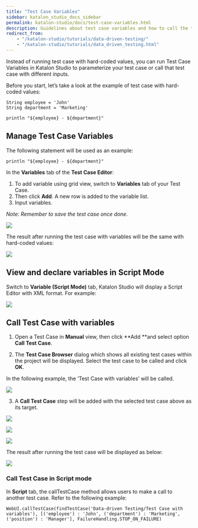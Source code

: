 ```yaml
---
title: "Test Case Variables"
sidebar: katalon_studio_docs_sidebar
permalink: katalon-studio/docs/test-case-variables.html
description: Guidelines about test case variables and how to call the test case with variables
redirect_from:
    - "/katalon-studio/tutorials/data-driven-testing/"
    - "/katalon-studio/tutorials/data_driven_testing.html"
---
```

Instead of running test case with hard-coded values, you can run Test Case Variables in Katalon Studio to parameterize your test case or call that test case with different inputs.

Before you start, let’s take a look at the example of test case with hard-coded values:


```
String employee = 'John'
String department = 'Marketing'

println "${employee} - ${department}"
```



## **Manage Test Case Variables**

The following statement will be used as an example:


```
println "${employee} - ${department}"
```


In the **Variables** tab of the **Test Case Editor**:



1. To add variable using grid view, switch to **Variables** tab of your Test Case.
2. Then click **Add**. A new row is added to the variable list.
3. Input variables.

_Note: Remember to save the test case once done._


![](../../images/katalon-studio/docs/test-case-variables/1-test-case-variables.png)


The result after running the test case with variables will be the same with hard-coded values:


![](../../images/katalon-studio/docs/test-case-variables/2-result.png)



## **View and declare variables in Script Mode**

Switch to **Variable (Script Mode)** tab, Katalon Studio will display a Script Editor with XML format. For example:


![](../../images/katalon-studio/docs/test-case-variables/3-variables-script-mode.png)



## **Call Test Case with variables**

1. Open a Test Case in **Manual** view, then click **Add **and select option **Call Test Case**.

2. The **Test Case Browser** dialog which shows all existing test cases within the project will be displayed. Select the test case to be called and click **OK**.

In the following example, the ‘Test Case with variables’ will be called.


![](../../images/katalon-studio/docs/test-case-variables/4-test-case-browser.png)


3. A **Call Test Case** step will be added with the selected test case above as its target.



![](../../images/katalon-studio/docs/test-case-variables/5-call-test-case.png)



![](../../images/katalon-studio/docs/test-case-variables/6-input.png)



![](../../images/katalon-studio/docs/test-case-variables/7-map-input.png)


The result after running the test case will be displayed as below:



![](../../images/katalon-studio/docs/test-case-variables/8-result-after-call-test-case.png)



### **Call Test Case in Script mode**

In **Script** tab, the callTestCase method allows users to make a call to another test case. Refer to the following example:


```
WebUI.callTestCase(findTestCase('Data-driven Testing/Test Case with variables'), [('employee') : 'John', ('department') : 'Marketing', ('position') : 'Manager'], FailureHandling.STOP_ON_FAILURE)
```

